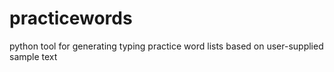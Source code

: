 # practicewords
python tool for generating typing practice word lists based on user-supplied sample text
